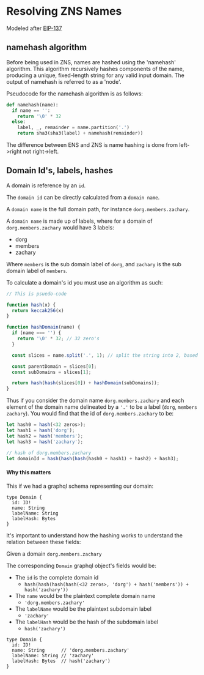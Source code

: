 # Resolving ZNS Names

Modeled after [EIP-137](https://github.com/ethereum/EIPs/blob/master/EIPS/eip-137.md)

## namehash algorithm

Before being used in ZNS, names are hashed using the 'namehash' algorithm.
This algorithm recursively hashes components of the name, producing a unique, fixed-length string for any valid input domain.
The output of namehash is referred to as a 'node'.

Pseudocode for the namehash algorithm is as follows:

```py
def namehash(name):
  if name == '':
    return '\0' * 32
  else:
    label, _, remainder = name.partition('.')
    return sha3(sha3(label) + namehash(remainder))
```

The difference between ENS and ZNS is name hashing is done from left->right not right->left.


## Domain Id's, labels, hashes

A domain is reference by an `id`.

The `domain id` can be directly calculated from a `domain name`.

A `domain name` is the full domain path, for instance `dorg.members.zachary`.

A `domain name` is made up of labels, where for a domain of `dorg.members.zachary` would have 3 labels:

- dorg
- members
- zachary

Where `members` is the sub domain label of `dorg`, and `zachary` is the sub domain label of `members`.

To calculate a domain's id you must use an algorithm as such:

```js
// This is psuedo-code

function hash(x) {
  return keccak256(x)
}

function hashDomain(name) {
  if (name === '') {
    return '\0' * 32; // 32 zero's
  }

  const slices = name.split('.', 1); // split the string into 2, based on the first '.'

  const parentDomain = slices[0];
  const subDomains = slices[1];

  return hash(hash(slices[0]) + hashDomain(subDomains));
}

```

Thus if you consider the domain name `dorg.members.zachary` and each element of the domain name delineated by a `'.'` to be a label (`dorg`, `members` `zachary`).
You would find that the id of `dorg.members.zachary` to be:

```js
let hash0 = hash(<32 zeros>);
let hash1 = hash('dorg');
let hash2 = hash('members');
let hash3 = hash('zachary');

// hash of dorg.members.zachary
let domainId = hash(hash(hash(hash0 + hash1) + hash2) + hash3);
```

#### Why this matters

This if we had a graphql schema representing our domain:

```gql
type Domain {
  id: ID!
  name: String
  labelName: String
  labelHash: Bytes
}
```

It's important to understand how the hashing works to understand the relation between these fields:

Given a domain `dorg.members.zachary`

The corresponding `Domain` graphql object's fields would be:

- The `id` is the complete domain id
  - `hash(hash(hash(hash(<32 zeros>, 'dorg') + hash('members')) + hash('zachary'))`
- The `name` would be the plaintext complete domain name
  - `'dorg.members.zachary'`
- The `labelName` would be the plaintext subdomain label
  - `'zachary'`
- The `labelHash` would be the hash of the subdomain label
  - `hash('zachary')`

```gql
type Domain {
  id: ID!           
  name: String      // 'dorg.members.zachary'
  labelName: String // 'zachary'
  labelHash: Bytes  // hash('zachary')
}
```
